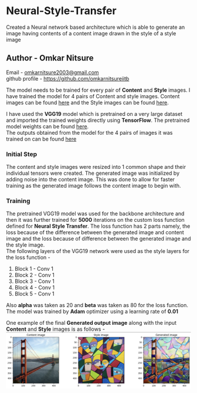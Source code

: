 # Neural-Style-Transfer
Created a Neural network based architecture which is able to generate an image having contents of a content image drawn in the style of a style image
## Author - Omkar Nitsure
Email - omkarnitsure2003@gmail.com <br>
github profile - https://github.com/omkarnitsureiitb <br>

The model needs to be trained for every pair of **Content** and **Style** images. I have trained the model for 4 pairs of Content and style images. Content images can be found [here](Content_Images) and the Style images can be found [here](Style_Images). <br>

I have used the **VGG19** model which is pretrained on a very large dataset and imported the trained weights directly using **TensorFlow**. The pretrained model weights can be found [here](VGG19_Model).<br>
The outputs obtained from the model for the 4 pairs of images it was trained on can be found [here](Generated_Images)

### Initial Step
The content and style images were resized into 1 common shape and their individual tensors were created. The generated image was initialized by adding noise into the content image. This was done to allow for faster training as the generated image follows the content image to begin with.

### Training
The pretrained VGG19 model was used for the backbone architecture and then it was further trained for **5000** iterations on the custom loss function defined for **Neural Style Transfer**. The loss function has 2 parts namely, the loss because of the difference between the generated image and content image and the loss because of difference between the generated image and the style image. <br>
The following layers of the VGG19 network were used as the style layers for the loss function - 
1. Block 1 - Conv 1
2. Block 2 - Conv 1
3. Block 3 - Conv 1
4. Block 4 - Conv 1
5. Block 5 - Conv 1 <br>

Also **alpha** was taken as 20 and **beta** was taken as 80 for the loss function. The model was trained by **Adam** optimizer using a learning rate of **0.01**

One example of the final **Generated output image** along with the input **Content** and **Style** images is as follows - 
![Example output](input_output_images.png)
